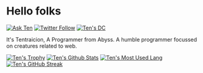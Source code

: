 # Hello folks

[![Ask Ten](https://img.shields.io/badge/Ask%20me-anything-1abc9c.svg)][mail] [![Twitter Follow](https://badgen.net/twitter/follow/tentraicion)][Twit] [![Ten's DC](https://badgen.net/discord/online-members/BCf59exHJV)][dc]

It's Tentraicion, A Programmer from Abyss. A humble programmer focussed on creatures related to web.

[![Ten's Trophy](https://github-profile-trophy.vercel.app/?username=tentraicion&no-frame=true&theme=nord&row=2)][T]
[![Ten's Github Stats](https://github-readme-stats.vercel.app/api?username=tentraicion&show_icons=true&theme=moltack&count_private=true)][T]
[![Ten's Most Used Lang](https://github-readme-stats.vercel.app/api/top-langs/?username=tentraicion&layout=compact&theme=ayu-mirage)][T]
[![Ten's GitHub Streak](http://github-readme-streak-stats.herokuapp.com?user=tentraicion&theme=garden&hide_border=true&date_format=M%20j%5B%2C%20Y%5D)][T]

[mail]: mailto:tentraicion@gmail.com "Send mail to Ten"
[Twit]: https://twitter.com/TenTraicion "Ten's Twitter"
[dc]: https://discord.com/invite/BCf59exHJV "Solvinux Solution Inc."
[T]: https://tentraicion.github.io "TenTraicion"
